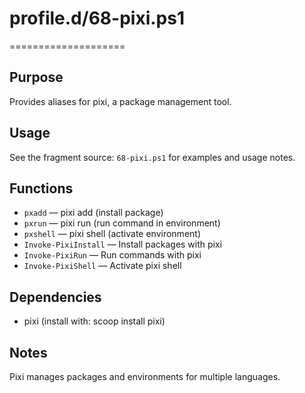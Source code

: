 # profile.d/68-pixi.ps1
====================

Purpose
-------
Provides aliases for pixi, a package management tool.

Usage
-----
See the fragment source: `68-pixi.ps1` for examples and usage notes.

Functions
---------
- `pxadd` — pixi add (install package)
- `pxrun` — pixi run (run command in environment)
- `pxshell` — pixi shell (activate environment)
- `Invoke-PixiInstall` — Install packages with pixi
- `Invoke-PixiRun` — Run commands with pixi
- `Invoke-PixiShell` — Activate pixi shell

Dependencies
------------
- pixi (install with: scoop install pixi)

Notes
-----
Pixi manages packages and environments for multiple languages.
